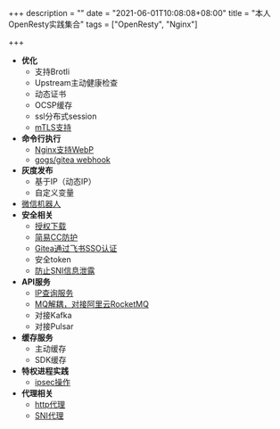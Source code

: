 +++
description = ""
date = "2021-06-01T10:08:08+08:00"
title = "本人OpenResty实践集合"
tags = ["OpenResty", "Nginx"]

+++

- **优化**
    - 支持Brotli
    - Upstream主动健康检查
    - 动态证书
    - OCSP缓存
    - ssl分布式session
    - [mTLS支持](/post/openresty-mtls/)
- **命令行执行**
    - [Nginx支持WebP](/post/nginx-support-webp/)
    - [gogs/gitea webhook](/post/gitea-webhook/)
- **灰度发布**
    - 基于IP（动态IP）
    - 自定义变量
- [微信机器人](/post/nginx-wechat-ops/)
- **安全相关**
    - [授权下载](/post/nginx-authorized-download/)
    - [简易CC防护](/post/openresty-anticc)
    - [Gitea通过飞书SSO认证](https://gist.github.com/vinsonzou/6ce186914171736becb5e35ebdf806e3)
    - 安全token
    - [防止SNI信息泄露](/post/use-ssl_reject_handshake/)
- **API服务**
    - [IP查询服务](/post/nginx-ipip-service/)
    - [MQ解耦，对接阿里云RocketMQ](/post/nginx-use-mq/)
    - 对接Kafka
    - 对接Pulsar
- **缓存服务**
    - 主动缓存
    - SDK缓存
- **特权进程实践**
    - [ipsec操作](/post/openresty-privileged-agent/)
- **代理相关**
    - [http代理](/post/dynamic-http-proxy/)
    - [SNI代理](/post/nginx-sniproxy/)
